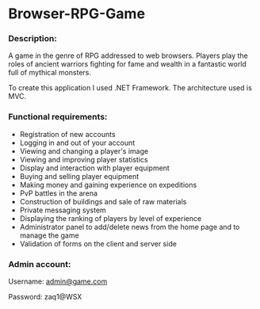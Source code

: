 # Browser-RPG-Game

### Description: ###
A game in the genre of RPG addressed to web browsers. Players play the roles of ancient warriors fighting for fame and wealth in a fantastic world full of mythical monsters.

To create this application I used .NET Framework. The architecture used is MVC.

### Functional requirements: ###
- Registration of new accounts
- Logging in and out of your account
- Viewing and changing a player's image
- Viewing and improving player statistics
- Display and interaction with player equipment
- Buying and selling player equipment
- Making money and gaining experience on expeditions
- PvP battles in the arena 
- Construction of buildings and sale of raw materials
- Private messaging system
- Displaying the ranking of players by level of experience
- Administrator panel to add/delete news from the home page and to manage the game
- Validation of forms on the client and server side

### Admin account: ###
Username: admin@game.com

Password: zaq1@WSX
